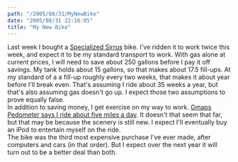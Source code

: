 ```yaml
---
path: "/2005/08/31/MyNewBike" 
date: "2005/08/31 22:16:05" 
title: "My New Bike" 
---
```

Last week I bought a <a href="http://www.specialized.com/bc/SBCBkModel.jsp?minisite=10080&amp;spid=9354&amp;bikeTab=features">Specialized Sirrus</a> bike. I've ridden it to work twice this week, and expect it to be my standard transport to work. With gas alone at current prices, I will need to save about 250 gallons before I pay it off savings. My tank holds about 15 gallons, so that makes about 17.5 fill-ups. At my standard of a a fill-up roughly every two weeks, that makes it about year before I'll break even. That's assuming I ride about 35 weeks a year, but that's also assuming gas doesn't go up. I expect those two assumptions to prove equally false.<br>In addition to saving money, I get exercise on my way to work. <a href="http://www.sueandpaul.com/gmapPedometer/?centerX=-93.63724708557129&amp;centerY=41.577250669683295&amp;zl=3&amp;fl=m-e-h-0-1&amp;polyline=ctz%7CFzepzPhTbA%3F%7BSbe@sGdH%7CZnSzK%60a@nFz%60ANVsH%60E%3F%7E@%7CE_A%7DEaE%3FWrH%7B%60AOaa@oFoS%7BKeH%7DZce@rG%3FzSiTcA">Gmaps Pedometer says I ride about five miles a day</a>. It doesn't that seem that far, but that may be because the scenery is still new. I expect I'll eventually buy an iPod to entertain myself on the ride.<br>The bike was the third most expensive purchase I've ever made, after computers and cars (in that order). But I expect over the next year it will turn out to be a better deal than both.
